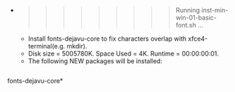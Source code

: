 * >>>>>>>>> Running inst-min-win-01-basic-font.sh ...
  * Install fonts-dejavu-core to fix characters overlap with xfce4-terminal(e.g. mkdir).
  * Disk size = 5005780K. Space Used = 4K. Runtime = 00:00:00:01.
  * The following NEW packages will be installed:
  ```bash
fonts-dejavu-core*
  ```
